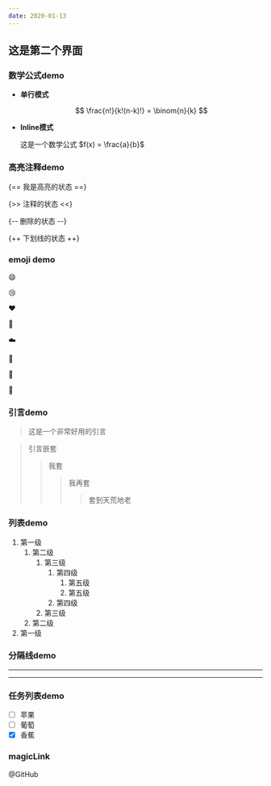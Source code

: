 ```yaml
---
date: 2020-01-13
---
```


## 这是第二个界面

### 数学公式demo

* **单行模式**

    $$
    \frac{n!}{k!(n-k)!} = \binom{n}{k}
    $$

* **Inline模式**

    这是一个数学公式 $f(x) = \frac{a}{b}$

### 高亮注释demo

{== 我是高亮的状态 ==}

{>> 注释的状态 <<}

{-- 删除的状态 --}

{++ 下划线的状态 ++}

### emoji demo

:smile:

:cry:

:heart:

:bear:

:cloud:

:girl:

:man:

:shit:


### 引言demo

> 这是一个非常好用的引言

> 引言嵌套 
>> 我套
>>> 我再套
>>>> 套到天荒地老


### 列表demo

1. 第一级
    1. 第二级
        1. 第三级
            1. 第四级
                1. 第五级
                2. 第五级
            2. 第四级
        2. 第三级
    2. 第二级
2. 第一级


### 分隔线demo 

----------

**********

### 任务列表demo

- [ ] 苹果
- [ ] 葡萄
- [X] 香蕉

### magicLink

@GitHub